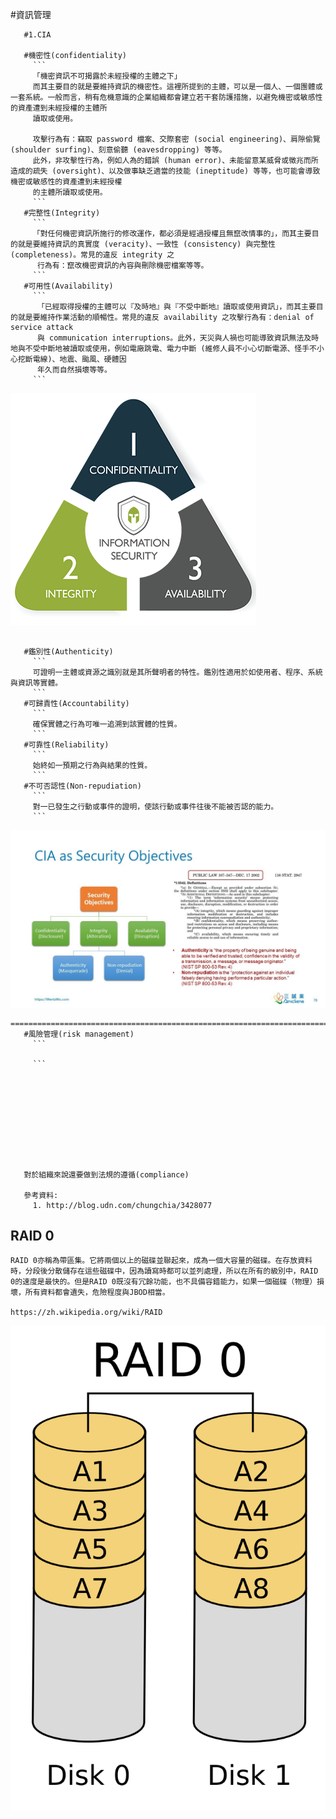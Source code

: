 #資訊管理
```
   #1.CIA
   
   #機密性(confidentiality)
     ```
     「機密資訊不可揭露於未經授權的主體之下」
     而其主要目的就是要維持資訊的機密性。這裡所提到的主體，可以是一個人、一個團體或一套系統。一般而言，稍有危機意識的企業組織都會建立若干套防護措施，以避免機密或敏感性的資產遭到未經授權的主體所
     讀取或使用。
     
     攻擊行為有：竊取 password 檔案、交際套密 (social engineering)、肩隙偷覽 (shoulder surfing)、刻意偷聽 (eavesdropping) 等等。
     此外，非攻擊性行為，例如人為的錯誤 (human error)、未能留意某威脅或徵兆而所造成的疏失 (oversight)、以及做事缺乏適當的技能 (ineptitude) 等等，也可能會導致機密或敏感性的資產遭到未經授權
     的主體所讀取或使用。
     ```
   #完整性(Integrity)
     ```
     「對任何機密資訊所施行的修改運作，都必須是經過授權且無竄改情事的」，而其主要目的就是要維持資訊的真實度 (veracity)、一致性 (consistency) 與完整性 (completeness)。常見的違反 integrity 之
      行為有：竄改機密資訊的內容與刪除機密檔案等等。
     ```
   #可用性(Availability)
     ```
      「已經取得授權的主體可以『及時地』與『不受中斷地』讀取或使用資訊」，而其主要目的就是要維持作業活動的順暢性。常見的違反 availability 之攻擊行為有：denial of service attack 
      與 communication interruptions。此外，天災與人禍也可能導致資訊無法及時地與不受中斷地被讀取或使用，例如電廠跳電、電力中斷 (維修人員不小心切斷電源、怪手不小心挖斷電線)、地震、颱風、硬體因
      年久而自然損壞等等。
     ```
```
   ![image](https://github.com/kampfcl3/ipas/blob/main/PIC/cia-triad.png)
```
   
   #鑑別性(Authenticity)
     ```
     可證明一主體或資源之識別就是其所聲明者的特性。鑑別性適用於如使用者、程序、系統與資訊等實體。
     ```
   #可歸責性(Accountability)
     ```
     確保實體之行為可唯一追溯到該實體的性質。
     ```
   #可靠性(Reliability)
     ```
     始終如一預期之行為與結果的性質。
     ```
   #不可否認性(Non-repudiation)
     ```
     對一已發生之行動或事件的證明，使該行動或事件往後不能被否認的能力。
     ```
```
   ![image](https://github.com/kampfcl3/ipas/blob/main/PIC/cia-as-security-objectives-v2.jpg)
```
========================================================================================
   #風險管理(risk management)
     ```
     
     ```

     
   
   
   
   
   
   
   
   
   對於組織來說還要做到法規的遵循(compliance)
   
   參考資料:
     1. http://blog.udn.com/chungchia/3428077
 ```
 
 ## RAID 0
 ```
RAID 0亦稱為帶區集。它將兩個以上的磁碟並聯起來，成為一個大容量的磁碟。在存放資料時，分段後分散儲存在這些磁碟中，因為讀寫時都可以並列處理，所以在所有的級別中，RAID 0的速度是最快的。但是RAID 0既沒有冗餘功能，也不具備容錯能力，如果一個磁碟（物理）損壞，所有資料都會遺失，危險程度與JBOD相當。

https://zh.wikipedia.org/wiki/RAID
 ```
 ![image](https://github.com/kampfcl3/ipas/blob/main/PIC/800px-RAID_0.svg.png)
 
   
